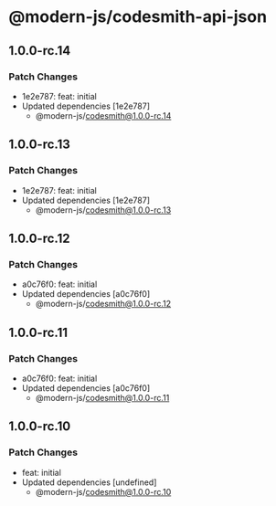 # @modern-js/codesmith-api-json

## 1.0.0-rc.14

### Patch Changes

- 1e2e787: feat: initial
- Updated dependencies [1e2e787]
  - @modern-js/codesmith@1.0.0-rc.14

## 1.0.0-rc.13

### Patch Changes

- 1e2e787: feat: initial
- Updated dependencies [1e2e787]
  - @modern-js/codesmith@1.0.0-rc.13

## 1.0.0-rc.12

### Patch Changes

- a0c76f0: feat: initial
- Updated dependencies [a0c76f0]
  - @modern-js/codesmith@1.0.0-rc.12

## 1.0.0-rc.11

### Patch Changes

- a0c76f0: feat: initial
- Updated dependencies [a0c76f0]
  - @modern-js/codesmith@1.0.0-rc.11

## 1.0.0-rc.10

### Patch Changes

- feat: initial
- Updated dependencies [undefined]
  - @modern-js/codesmith@1.0.0-rc.10

